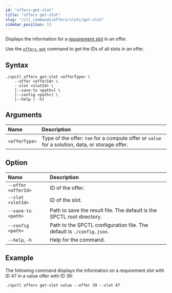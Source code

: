 ```yaml
---
id: "offers-get-slot"
title: "offers get-slot"
slug: "/cli_commands/offers/slots/get-slot"
sidebar_position: 13
---
```


Displays the information for a [requirement slot](/developers/fundamentals/slots#requirements) in an offer.

Use the [`offers get`](/developers/cli_commands/offers/offers/get) command to get the IDs of all slots in an offer.

## Syntax

```
./spctl offers get-slot <offerType> \
    --offer <offerId> \
    --slot <slotId> \
    [--save-to <path>] \
    [--config <path>] \
    [--help | -h]
```

## Arguments

| **Name** | **Description** |
| :- | :- |
| `<offerType>` | Type of the offer: `tee` for a compute offer or `value` for a solution, data, or storage offer. |

## Option

| **Name** | **Description** |
| :- | :-|
| `--offer <offerId>` | ID of the offer. |
| `--slot <slotId>` | ID of the slot. |
| `--save-to <path>` | Path to save the result file. The default is the SPCTL root directory. |
| `--config <path>` | Path to the SPCTL configuration file. The default is `./config.json`. |
| `--help`, `-h` | Help for the command. |

## Example

The following command displays the information on a requirement slot with ID 47 in a value offer with ID 39:

```
./spctl offers get-slot value --offer 39 --slot 47
```